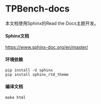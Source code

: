 # TPBench-docs

本文档使用Sphinx的Read the Docs主题开发。

#### Sphinx文档

https://www.sphinx-doc.org/en/master/

#### 环境依赖

```shell
pip install -U sphinx
pip install sphinx_rtd_theme
```

#### 编译文档

```shell
make html
```

